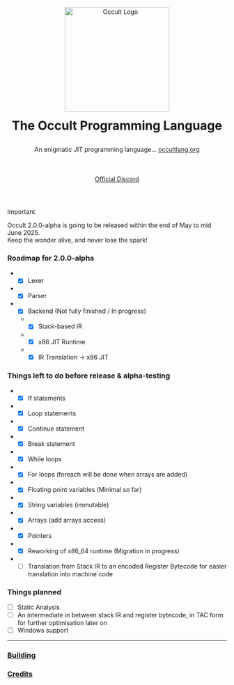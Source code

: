 <div align="center" style="display: grid; place-items: center; gap: 10px;">
  <a href="https://occultlang.org/" target="_blank">
    <img src="occult_circle.svg" width="240" alt="Occult Logo">
  </a>
  <h1 style="margin: 5px;">The Occult Programming Language</h1>
  <p align="center">An enigmatic JIT programming language... <a href="https://occultlang.org" target="_blank">occultlang.org</a></p> <br>
  <a href="https://discord.gg/ptUACmpg3Z" target="_blank">Official Discord</a> <br><br>
</div>

> [!IMPORTANT]
> Occult 2.0.0-alpha is going to be released within the end of May to mid June 2025. <br>
> Keep the wonder alive, and never lose the spark!

### Roadmap for 2.0.0-alpha
- - [x] Lexer
- - [x] Parser
- - [x] Backend (Not fully finished / In progress)
  - - [x] Stack-based IR 
  - - [x] x86 JIT Runtime
  - - [x] IR Translation -> x86 JIT

### Things left to do before release & alpha-testing
- - [x] If statements
- - [x] Loop statements
- - [x] Continue statement
- - [x] Break statement
- - [x] While loops
- - [x] For loops (foreach will be done when arrays are added)
- - [x] Floating point variables (Minimal so far)
- - [x] String variables (immutable)
- - [x] Arrays (add arrays access)
- - [x] Pointers
- - [x] Reworking of x86_64 runtime (Migration in progress)
- - [ ] Translation from Stack IR to an encoded Register Bytecode for easier translation into machine code

### Things planned
- [ ] Static Analysis
- [ ] An intermediate in between stack IR and register bytecode, in TAC form for further optimisation later on
- [ ] Windows support

_____________________________________________________________________________

### [Building](https://github.com/occultlang/occult/blob/main/BUILDING.md)
### [Credits](https://github.com/occultlang/occult/blob/main/CREDITS.md)
